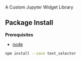 A Custom Jupyter Widget Library

Package Install
---------------

**Prerequisites**
- [node](http://nodejs.org/)

```bash
npm install --save text_selector
```
